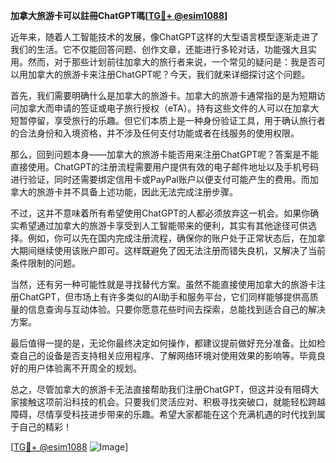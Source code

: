**加拿大旅游卡可以註冊ChatGPT嗎[[TG💪+ @esim1088](https://t.me/s/esim1088)]**

近年来，随着人工智能技术的发展，像ChatGPT这样的大型语言模型逐渐走进了我们的生活。它不仅能回答问题、创作文章，还能进行多轮对话，功能强大且实用。然而，对于那些计划前往加拿大的旅行者来说，一个常见的疑问是：我是否可以用加拿大的旅游卡来注册ChatGPT呢？今天，我们就来详细探讨这个问题。

首先，我们需要明确什么是加拿大的旅游卡。加拿大的旅游卡通常指的是为短期访问加拿大而申请的签证或电子旅行授权（eTA）。持有这些文件的人可以在加拿大短暂停留，享受旅行的乐趣。但它们本质上是一种身份验证工具，用于确认旅行者的合法身份和入境资格，并不涉及任何支付功能或者在线服务的使用权限。

那么，回到问题本身——加拿大的旅游卡能否用来注册ChatGPT呢？答案是不能直接使用。ChatGPT的注册流程需要用户提供有效的电子邮件地址以及手机号码进行验证，同时还需要绑定信用卡或PayPal账户以便支付可能产生的费用。而加拿大的旅游卡并不具备上述功能，因此无法完成注册步骤。

不过，这并不意味着所有希望使用ChatGPT的人都必须放弃这一机会。如果你确实希望通过加拿大的旅游卡享受到人工智能带来的便利，其实有其他途径可供选择。例如，你可以先在国内完成注册流程，确保你的账户处于正常状态后，在加拿大期间继续使用该账户即可。这样既避免了因无法注册而错失良机，又解决了当前条件限制的问题。

当然，还有另一种可能性就是寻找替代方案。虽然不能直接使用加拿大的旅游卡注册ChatGPT，但市场上有许多类似的AI助手和服务平台，它们同样能够提供高质量的信息查询与互动体验。只要你愿意花些时间去探索，总能找到适合自己的解决方案。

最后值得一提的是，无论你最终决定如何操作，都建议提前做好充分准备。比如检查自己的设备是否支持相关应用程序、了解网络环境对使用效果的影响等。毕竟良好的用户体验离不开周全的规划。

总之，尽管加拿大的旅游卡无法直接帮助我们注册ChatGPT，但这并没有阻碍大家接触这项前沿科技的机会。只要我们灵活应对、积极寻找突破口，就能轻松跨越障碍，尽情享受科技进步带来的乐趣。希望大家都能在这个充满机遇的时代找到属于自己的精彩！

[[TG💪+ @esim1088](https://t.me/s/esim1088) ![Image](https://i.postimg.cc/4NQfJmqS/Snipaste-2025-05-13-00-14-12.png)]